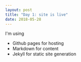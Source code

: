 ```yaml
---
layout: post
title: "Day 1: site is live"
date: 2018-05-28
---
```


I'm using
* Github pages for hosting
* Markdown for content
* Jekyll for static site generation

